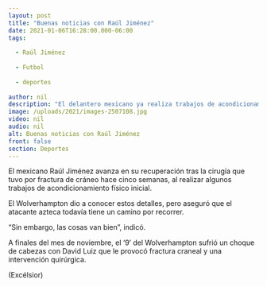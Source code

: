 ```yaml
---
layout: post
title: "Buenas noticias con Raúl Jiménez"
date: 2021-01-06T16:28:00.000-06:00
tags:
  
  - Raúl Jiménez
  
  - Futbol
  
  - deportes
  
author: nil
description: "El delantero mexicano ya realiza trabajos de acondicionamiento físico inicial, aunque el Wolverhampton dice que todavía falta camino por recorrer"
image: /uploads/2021/images-2507108.jpg
video: nil
audio: nil
alt: Buenas noticias con Raúl Jiménez
front: false
section: Deportes
---
```


El mexicano Raúl Jiménez avanza en su recuperación tras la cirugía que tuvo por fractura de cráneo hace cinco semanas, al realizar algunos trabajos de acondicionamiento físico inicial.

El Wolverhampton dio a conocer estos detalles, pero aseguró que el atacante azteca todavía tiene un camino por recorrer.

“Sin embargo, las cosas van bien”, indicó.

A finales del mes de noviembre, el ‘9’ del Wolverhampton sufrió un choque de cabezas con David Luiz que le provocó fractura craneal y una intervención quirúrgica.

(Excélsior)